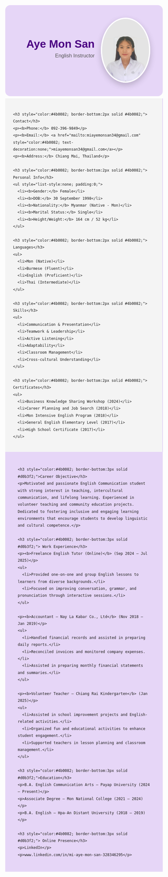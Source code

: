 <div style="display:flex; align-items:center; justify-content:flex-end; background:#e6d6f7; padding:40px; border-radius:16px; color:#333; font-family:'Poppins',sans-serif; margin-bottom:7px;">
  
  <!-- Name and Title -->
  <div style="text-align:right; margin-right:20px;">
    <h1 style="margin:0; font-size:2.5em; font-weight:700; color:#4b0082;">Aye Mon San</h1>
    <h3 style="margin-top:8px; font-weight:500; color:#555;">English Instructor</h3>
  </div>

  <!-- Photo -->
  <div style="flex-shrink:0;">
    <img src="amscvphoto.jpg" alt="Aye Mon San Photo" width="150" style="border-radius:50%; border:4px solid #fff; box-shadow:0 8px 20px rgba(0,0,0,0.2);">
  </div>
</div>

<div style="display:flex; flex-wrap:wrap; font-family:'Poppins',sans-serif;">

  <!-- Sidebar -->
  <div style="flex:1; min-width:250px; background:#f4f4f4; padding:25px; border-right:1px solid #d0b3f2; line-height:1.6;">

    <h3 style="color:#4b0082; border-bottom:2px solid #4b0082;"> Contact</h3>
    <p><b>Phone:</b> 092-396-9849</p>
    <p><b>Email:</b> <a href="mailto:miayemonsan34@gmail.com" style="color:#4b0082; text-decoration:none;">miayemonsan34@gmail.com</a></p>
    <p><b>Address:</b> Chiang Mai, Thailand</p>

    <h3 style="color:#4b0082; border-bottom:2px solid #4b0082;"> Personal Info</h3>
    <ul style="list-style:none; padding:0;">
      <li><b>Gender:</b> Female</li>
      <li><b>DOB:</b> 30 September 1998</li>
      <li><b>Nationality:</b> Myanmar (Native - Mon)</li>
      <li><b>Marital Status:</b> Single</li>
      <li><b>Height/Weight:</b> 164 cm / 52 kg</li>
    </ul>

    <h3 style="color:#4b0082; border-bottom:2px solid #4b0082;"> Languages</h3>
    <ul>
      <li>Mon (Native)</li>
      <li>Burmese (Fluent)</li>
      <li>English (Proficient)</li>
      <li>Thai (Intermediate)</li>
    </ul>

    <h3 style="color:#4b0082; border-bottom:2px solid #4b0082;"> Skills</h3>
    <ul>
      <li>Communication & Presentation</li>
      <li>Teamwork & Leadership</li>
      <li>Active Listening</li>
      <li>Adaptability</li>
      <li>Classroom Management</li>
      <li>Cross-cultural Understanding</li>
    </ul>

    <h3 style="color:#4b0082; border-bottom:2px solid #4b0082;"> Certificates</h3>
    <ul>
      <li>Business Knowledge Sharing Workshop (2024)</li>
      <li>Career Planning and Job Search (2018)</li>
      <li>Mon Intensive English Program (2018)</li>
      <li>General English Elementary Level (2017)</li>
      <li>High School Certificate (2017)</li>
    </ul>
  </div>

  <!-- MAIN CONTENT -->
  <div style="flex:2; min-width:300px; background:#e6d6f7; padding:30px 40px; line-height:1.6;">

    <h3 style="color:#4b0082; border-bottom:3px solid #d0b3f2;">Career Objective</h3>
    <p>Motivated and passionate English Communication student with strong interest in teaching, intercultural communication, and lifelong learning. Experienced in volunteer teaching and community education projects. Dedicated to fostering inclusive and engaging learning environments that encourage students to develop linguistic and cultural competence.</p>

    <h3 style="color:#4b0082; border-bottom:3px solid #d0b3f2;"> Work Experience</h3>
    <p><b>Freelance English Tutor (Online)</b> (Sep 2024 – Jul 2025)</p>
    <ul>
      <li>Provided one-on-one and group English lessons to learners from diverse backgrounds.</li>
      <li>Focused on improving conversation, grammar, and pronunciation through interactive sessions.</li>
    </ul>

    <p><b>Accountant — Nay La Kabar Co., Ltd</b> (Nov 2018 – Jan 2019)</p>
    <ul>
      <li>Handled financial records and assisted in preparing daily reports.</li>
      <li>Reconciled invoices and monitored company expenses.</li>
      <li>Assisted in preparing monthly financial statements and summaries.</li>
    </ul>

    <p><b>Volunteer Teacher — Chiang Rai Kindergarten</b> (Jan 2025)</p>
    <ul>
      <li>Assisted in school improvement projects and English-related activities.</li>
      <li>Organized fun and educational activities to enhance student engagement.</li>
      <li>Supported teachers in lesson planning and classroom management.</li>
    </ul>

    <h3 style="color:#4b0082; border-bottom:3px solid #d0b3f2;">Education</h3>
    <p>B.A. English Communication Arts — Payap University (2024 – Present)</p>
    <p>Associate Degree — Mon National College (2021 – 2024)</p>
    <p>B.A. English — Hpa-An Distant University (2018 – 2019)</p>

    <h3 style="color:#4b0082; border-bottom:3px solid #d0b3f2;"> Online Presence</h3>
    <p>LinkedIn</p>
    <p>www.linkedin.com/in/mi-aye-mon-san-328346295</p>

  </div>
</div>
